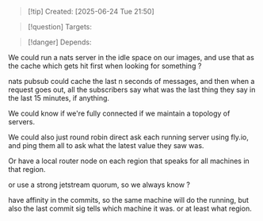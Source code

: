 
>[!tip] Created: [2025-06-24 Tue 21:50]

>[!question] Targets: 

>[!danger] Depends: 

We could run a nats server in the idle space on our images, and use that as the cache which gets hit first when looking for something ?

nats pubsub could cache the last n seconds of messages, and then when a request goes out, all the subscribers say what was the last thing they say in the last 15 minutes, if anything.

We could know if we're fully connected if we maintain a topology of servers.

We could also just round robin direct ask each running server using fly.io, and ping them all to ask what the latest value they saw was.

Or have a local router node on each region that speaks for all machines in that region.

or use a strong jetstream quorum, so we always know ?

have affinity in the commits, so the same machine will do the running, but also the last commit sig tells which machine it was.  or at least what region.
